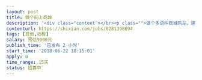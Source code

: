 ```yaml
---                
layout: post       
title: 做个网上商城           
description: '<div class="content"></br><p class="">做个多语种商城网站，建议有模版的进行二次开发。不涉及水印和图片的问题。做个有源代码的全新的商城。现在开始做，半月到二十天内完活。需更长时间的就不谈了</p></br><p class="">之前水印的项目取消。现在做个多语种商城网站，建议有模版的进行二次开发。不涉及水印和图片的问题。做个有源代码的全新的商城。现在开始做，半月到二十天内完活。需更长时间的就不谈了</p></br></div>'     
contenturl: https://shixian.com/jobs/0281398694      
tags: [其他,远程]            
salary: 预估9000元          
publish_time: '已发布 2 小时'         
start_time: '2018-06-22 18:15:01'           
apply: 0                   
time_range: 15天              
status: 招募中                  
---                 
```

